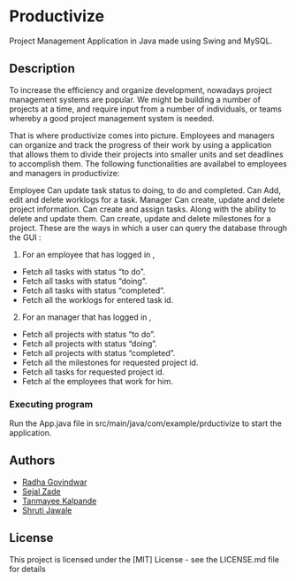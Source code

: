 
# Productivize
Project Management Application in Java made using Swing and MySQL.

## Description

To increase the efficiency and organize development, nowadays project management systems are popular. We might be building a number of projects at a time, and require input from a number of individuals, or teams whereby a good project management system is needed. 

That is where productivize comes into picture. Employees and managers can organize and track the progress of their work by using a application that allows them to divide their projects into smaller units and set deadlines to accomplish them. The following functionalities are availabel to employees and managers in productivize:

Employee
Can update task status to doing, to do and completed.
Can Add, edit and delete worklogs for a task.
Manager
Can create, update and delete project information.
Can create and assign tasks. Along with the ability to delete and update them.
Can create, update and delete milestones for a project.
These are the ways in which a user can query the database through the GUI :
1) For an employee that has logged in ,
- Fetch all tasks with status  “to do”.
- Fetch all tasks with status “doing”.
- Fetch all tasks with status “completed”.
- Fetch all the worklogs for entered task id.
2) For an manager that has logged in ,
- Fetch all projects  with status  “to do”.
- Fetch all projects with status “doing”.
- Fetch all projects with status “completed”.
- Fetch all the milestones for requested project id.
- Fetch all tasks for requested project id.
- Fetch al the employees that work for him.


### Executing program

Run the App.java file in src/main/java/com/example/prductivize to start the application.

## Authors

- [Radha Govindwar](https://www.linkedin.com/in/radha-govindwar-916a36193/)
- [Sejal Zade](https://www.linkedin.com/in/sejal-zade-938478193/)
- [Tanmayee Kalpande](https://www.linkedin.com/in/tanmayee-kalpande-96500b195/)
- [Shruti Jawale](https://www.linkedin.com/in/shruti-jawale-512912199/)


## License

This project is licensed under the [MIT] License - see the LICENSE.md file for details

<!-- ## Acknowledgments

Inspiration, code snippets, etc.
* [awesome-readme](https://github.com/matiassingers/awesome-readme)
* [PurpleBooth](https://gist.github.com/PurpleBooth/109311bb0361f32d87a2)
* [dbader](https://github.com/dbader/readme-template)
* [zenorocha](https://gist.github.com/zenorocha/4526327)
* [fvcproductions](https://gist.github.com/fvcproductions/1bfc2d4aecb01a834b46) -->


